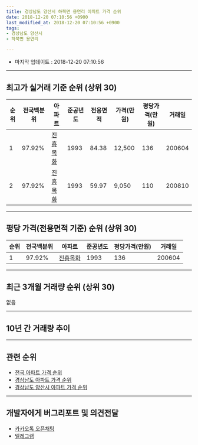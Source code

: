 ```yaml
---
title: 경상남도 양산시 하북면 용연리 아파트 가격 순위
date: 2018-12-20 07:10:56 +0900
last_modified_at: 2018-12-20 07:10:56 +0900
tags:
- 경상남도 양산시
- 하북면 용연리

---
```


* 마지막 업데이트 : 2018-12-20 07:10:56

---

## 최고가 실거래 기준 순위 (상위 30)


|순위|전국백분위|아파트|준공년도|전용면적|가격(만원)|평당가격(만원)|거래일|
|---|---|---|---|---|---|---|---|
|1|97.92%|[진흥목화](https://search.naver.com/search.naver?query=%EA%B2%BD%EC%83%81%EB%82%A8%EB%8F%84+%EC%96%91%EC%82%B0%EC%8B%9C+%ED%95%98%EB%B6%81%EB%A9%B4+%EC%9A%A9%EC%97%B0%EB%A6%AC+%EC%A7%84%ED%9D%A5%EB%AA%A9%ED%99%94)|1993|84.38|12,500|136|200604|
|2|97.92%|[진흥목화](https://search.naver.com/search.naver?query=%EA%B2%BD%EC%83%81%EB%82%A8%EB%8F%84+%EC%96%91%EC%82%B0%EC%8B%9C+%ED%95%98%EB%B6%81%EB%A9%B4+%EC%9A%A9%EC%97%B0%EB%A6%AC+%EC%A7%84%ED%9D%A5%EB%AA%A9%ED%99%94)|1993|59.97|9,050|110|200810|


---

## 평당 가격(전용면적 기준) 순위 (상위 30)


|순위|전국백분위|아파트|준공년도|평당가격(만원)|거래일|
|---|---|---|---|---|---|
|1|97.92%|[진흥목화](https://search.naver.com/search.naver?query=%EA%B2%BD%EC%83%81%EB%82%A8%EB%8F%84+%EC%96%91%EC%82%B0%EC%8B%9C+%ED%95%98%EB%B6%81%EB%A9%B4+%EC%9A%A9%EC%97%B0%EB%A6%AC+%EC%A7%84%ED%9D%A5%EB%AA%A9%ED%99%94)|1993|136|200604|


---

## 최근 3개월 거래량 순위 (상위 30)

없음

---

## 10년 간 거래량 추이


<div style="width:100%;">
    <canvas id="deal_progress" height="250"></canvas>
</div>

<script>
new Chart(document.getElementById("deal_progress"), {
    type: 'line',
    data: {
        labels: ['200812','200901','200902','200903','200904','200905','200906','200907','200908','200909','200910','200911','200912','201001','201002','201003','201004','201005','201006','201007','201008','201009','201010','201011','201012','201101','201102','201103','201104','201105','201106','201107','201108','201109','201110','201111','201112','201201','201202','201203','201204','201205','201206','201207','201208','201209','201210','201211','201212','201301','201302','201303','201304','201305','201306','201307','201308','201309','201310','201311','201312','201401','201402','201403','201404','201405','201406','201407','201408','201409','201410','201411','201412','201501','201502','201503','201504','201505','201506','201507','201508','201509','201510','201511','201512','201601','201602','201603','201604','201605','201606','201607','201608','201609','201610','201611','201612','201701','201702','201703','201704','201705','201706','201707','201708','201709','201710','201711','201712','201801','201802','201803','201804','201805','201806','201807','201808','201809','201810','201811','201812'],
        datasets: [{
            label: '실거래 수',
            pointRadius: 1,
            data: [0, 2, 1, 0, 0, 0, 0, 0, 1, 1, 1, 1, 1, 0, 1, 3, 1, 1, 0, 0, 0, 0, 1, 0, 0, 1, 4, 0, 1, 1, 0, 1, 1, 0, 1, 3, 0, 1, 0, 1, 0, 0, 1, 1, 0, 2, 1, 2, 0, 0, 1, 0, 0, 2, 4, 0, 1, 1, 1, 1, 0, 0, 0, 1, 1, 0, 0, 1, 0, 0, 0, 1, 0, 0, 1, 3, 0, 2, 0, 2, 0, 1, 2, 0, 0, 0, 2, 0, 1, 0, 1, 1, 0, 0, 3, 2, 2, 0, 1, 2, 1, 1, 2, 0, 0, 2, 0, 0, 0, 0, 1, 1, 2, 0, 1, 0, 1, 0, 0, 0, 0],
            borderColor: "rgba(255, 201, 14, 1)",
            backgroundColor: "rgba(255, 201, 14, 0.5)",
            fill: true,
        }]
    },
    options: {
        responsive: true,
        title: {
            display: true,
            text: '10년간 거래량 추이'
        },
        tooltips: {
            mode: 'index',
            intersect: false,
        },
        hover: {
            mode: 'nearest',
            intersect: true
        },
        scales: {
            xAxes: [{
                display: true,
                scaleLabel: {
                    display: true,
                    labelString: '년/월'
                }
            }],
            yAxes: [{
                display: true,
                ticks: {
                    suggestedMin: 0,
                },
                scaleLabel: {
                    display: true,
                    labelString: '실거래 수'
                }
            }]
        }
    }
});

</script>


---

## 관련 순위

- [전국 아파트 가격 순위](https://inasie.github.io/apt-ranking/전국)
- [경상남도 아파트 가격 순위](https://inasie.github.io/apt-ranking/경상남도)
- [경상남도 양산시 아파트 가격 순위](https://inasie.github.io/apt-ranking/경상남도-양산시)


---

## 개발자에게 버그리포트 및 의견전달

- [카카오톡 오픈채팅](https://open.kakao.com/o/gLJUAP4)
- [텔레그램](https://t.me/inasie)

